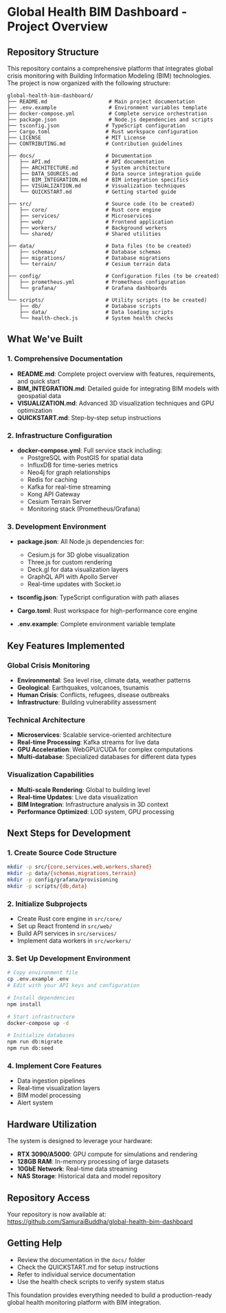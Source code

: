 # Global Health BIM Dashboard - Project Overview

## Repository Structure

This repository contains a comprehensive platform that integrates global crisis monitoring with Building Information Modeling (BIM) technologies. The project is now organized with the following structure:

```
global-health-bim-dashboard/
├── README.md                    # Main project documentation
├── .env.example                 # Environment variables template
├── docker-compose.yml           # Complete service orchestration
├── package.json                 # Node.js dependencies and scripts
├── tsconfig.json               # TypeScript configuration
├── Cargo.toml                  # Rust workspace configuration
├── LICENSE                     # MIT License
├── CONTRIBUTING.md             # Contribution guidelines
│
├── docs/                       # Documentation
│   ├── API.md                  # API documentation
│   ├── ARCHITECTURE.md         # System architecture
│   ├── DATA_SOURCES.md         # Data source integration guide
│   ├── BIM_INTEGRATION.md      # BIM integration specifics
│   ├── VISUALIZATION.md        # Visualization techniques
│   └── QUICKSTART.md           # Getting started guide
│
├── src/                        # Source code (to be created)
│   ├── core/                   # Rust core engine
│   ├── services/               # Microservices
│   ├── web/                    # Frontend application
│   ├── workers/                # Background workers
│   └── shared/                 # Shared utilities
│
├── data/                       # Data files (to be created)
│   ├── schemas/                # Database schemas
│   ├── migrations/             # Database migrations
│   └── terrain/                # Cesium terrain data
│
├── config/                     # Configuration files (to be created)
│   ├── prometheus.yml          # Prometheus configuration
│   └── grafana/                # Grafana dashboards
│
└── scripts/                    # Utility scripts (to be created)
    ├── db/                     # Database scripts
    ├── data/                   # Data loading scripts
    └── health-check.js         # System health checks
```

## What We've Built

### 1. **Comprehensive Documentation**
- **README.md**: Complete project overview with features, requirements, and quick start
- **BIM_INTEGRATION.md**: Detailed guide for integrating BIM models with geospatial data
- **VISUALIZATION.md**: Advanced 3D visualization techniques and GPU optimization
- **QUICKSTART.md**: Step-by-step setup instructions

### 2. **Infrastructure Configuration**
- **docker-compose.yml**: Full service stack including:
  - PostgreSQL with PostGIS for spatial data
  - InfluxDB for time-series metrics
  - Neo4j for graph relationships
  - Redis for caching
  - Kafka for real-time streaming
  - Kong API Gateway
  - Cesium Terrain Server
  - Monitoring stack (Prometheus/Grafana)

### 3. **Development Environment**
- **package.json**: All Node.js dependencies for:
  - Cesium.js for 3D globe visualization
  - Three.js for custom rendering
  - Deck.gl for data visualization layers
  - GraphQL API with Apollo Server
  - Real-time updates with Socket.io
  
- **tsconfig.json**: TypeScript configuration with path aliases
- **Cargo.toml**: Rust workspace for high-performance core engine
- **.env.example**: Complete environment variable template

## Key Features Implemented

### Global Crisis Monitoring
- **Environmental**: Sea level rise, climate data, weather patterns
- **Geological**: Earthquakes, volcanoes, tsunamis
- **Human Crisis**: Conflicts, refugees, disease outbreaks
- **Infrastructure**: Building vulnerability assessment

### Technical Architecture
- **Microservices**: Scalable service-oriented architecture
- **Real-time Processing**: Kafka streams for live data
- **GPU Acceleration**: WebGPU/CUDA for complex computations
- **Multi-database**: Specialized databases for different data types

### Visualization Capabilities
- **Multi-scale Rendering**: Global to building level
- **Real-time Updates**: Live data visualization
- **BIM Integration**: Infrastructure analysis in 3D context
- **Performance Optimized**: LOD system, GPU processing

## Next Steps for Development

### 1. **Create Source Code Structure**
```bash
mkdir -p src/{core,services,web,workers,shared}
mkdir -p data/{schemas,migrations,terrain}
mkdir -p config/grafana/provisioning
mkdir -p scripts/{db,data}
```

### 2. **Initialize Subprojects**
- Create Rust core engine in `src/core/`
- Set up React frontend in `src/web/`
- Build API services in `src/services/`
- Implement data workers in `src/workers/`

### 3. **Set Up Development Environment**
```bash
# Copy environment file
cp .env.example .env
# Edit with your API keys and configuration

# Install dependencies
npm install

# Start infrastructure
docker-compose up -d

# Initialize databases
npm run db:migrate
npm run db:seed
```

### 4. **Implement Core Features**
- Data ingestion pipelines
- Real-time visualization layers
- BIM model processing
- Alert system

## Hardware Utilization

The system is designed to leverage your hardware:
- **RTX 3090/A5000**: GPU compute for simulations and rendering
- **128GB RAM**: In-memory processing of large datasets
- **10GbE Network**: Real-time data streaming
- **NAS Storage**: Historical data and model repository

## Repository Access

Your repository is now available at:
https://github.com/SamuraiBuddha/global-health-bim-dashboard

## Getting Help

- Review the documentation in the `docs/` folder
- Check the QUICKSTART.md for setup instructions
- Refer to individual service documentation
- Use the health check scripts to verify system status

This foundation provides everything needed to build a production-ready global health monitoring platform with BIM integration.